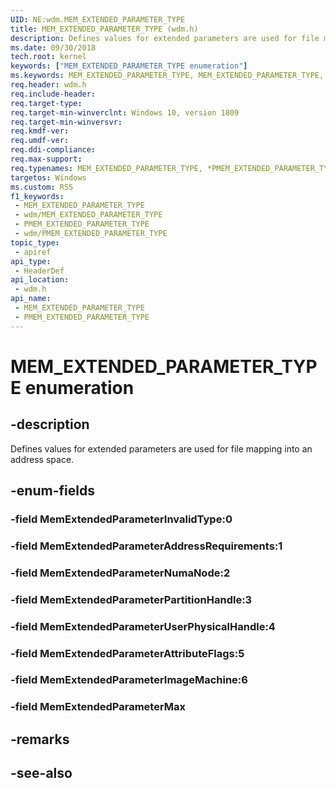 ```yaml
---
UID: NE:wdm.MEM_EXTENDED_PARAMETER_TYPE
title: MEM_EXTENDED_PARAMETER_TYPE (wdm.h)
description: Defines values for extended parameters are used for file mapping into an address space.
ms.date: 09/30/2018
tech.root: kernel
keywords: ["MEM_EXTENDED_PARAMETER_TYPE enumeration"]
ms.keywords: MEM_EXTENDED_PARAMETER_TYPE, MEM_EXTENDED_PARAMETER_TYPE, *PMEM_EXTENDED_PARAMETER_TYPE,
req.header: wdm.h
req.include-header: 
req.target-type: 
req.target-min-winverclnt: Windows 10, version 1809
req.target-min-winversvr: 
req.kmdf-ver: 
req.umdf-ver: 
req.ddi-compliance: 
req.max-support: 
req.typenames: MEM_EXTENDED_PARAMETER_TYPE, *PMEM_EXTENDED_PARAMETER_TYPE
targetos: Windows
ms.custom: RS5
f1_keywords:
 - MEM_EXTENDED_PARAMETER_TYPE
 - wdm/MEM_EXTENDED_PARAMETER_TYPE
 - PMEM_EXTENDED_PARAMETER_TYPE
 - wdm/PMEM_EXTENDED_PARAMETER_TYPE
topic_type:
 - apiref
api_type:
 - HeaderDef
api_location:
 - wdm.h
api_name:
 - MEM_EXTENDED_PARAMETER_TYPE
 - PMEM_EXTENDED_PARAMETER_TYPE
---
```


# MEM_EXTENDED_PARAMETER_TYPE enumeration


## -description

Defines values for extended parameters are used for file mapping into an address space.

## -enum-fields

### -field MemExtendedParameterInvalidType:0

### -field MemExtendedParameterAddressRequirements:1

### -field MemExtendedParameterNumaNode:2

### -field MemExtendedParameterPartitionHandle:3

### -field MemExtendedParameterUserPhysicalHandle:4

### -field MemExtendedParameterAttributeFlags:5

### -field MemExtendedParameterImageMachine:6

### -field MemExtendedParameterMax

## -remarks

## -see-also

